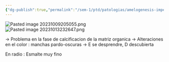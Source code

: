 ```yaml
---
{"dg-publish":true,"permalink":"/sem-1/ptd/patologias/amelogenesis-imperfectas/amelogenesis-imperfecta-tipo-iii-hipocalcificada/"}
---
```


![Pasted image 20231009205055.png](/img/user/Sem-1/PTD/M%C3%A9dias/Pasted%20image%2020231009205055.png)
![Pasted image 20231013232647.png](/img/user/Sem-1/PTD/M%C3%A9dias/Pasted%20image%2020231013232647.png)

→ Problema en la fase de calcificacion de la matriz organica
→ Alteraciones en el color : manchas pardo-oscuras
→ E se desprendre, D descubierta

En radio : Esmalte muy fino